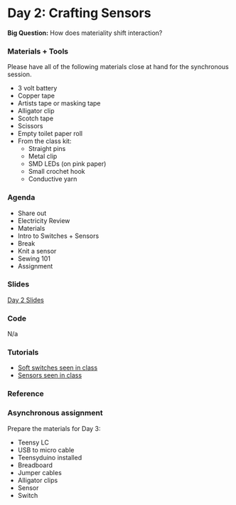 # Day 2: Crafting Sensors
**Big Question:** How does materiality shift interaction?

### Materials + Tools
Please have all of the following materials close at hand for the synchronous session.
- 3 volt battery
- Copper tape
- Artists tape or masking tape
- Alligator clip
- Scotch tape
- Scissors
- Empty toilet paper roll
- From the class kit:
  - Straight pins
  - Metal clip
  - SMD LEDs (on pink paper)
  - Small crochet hook
  - Conductive yarn

### Agenda
- Share out
- Electricity Review
- Materials
- Intro to Switches + Sensors
- Break
- Knit a sensor
- Sewing 101
- Assignment


### Slides
[Day 2 Slides](https://docs.google.com/presentation/d/1ZvIQkCAeHPzeSKMTxDaY3o4m2w55tibS2A2hs-vlB_E/edit#slide=id.g4fff4d02ae_0_162)

### Code 
N/a

### Tutorials
- [Soft switches seen in class](http://thesoftcircuiteer.net/projects/soft-switches/)
- [Sensors seen in class](http://thesoftcircuiteer.net/projects/soft-sensors/)

### Reference

### Asynchronous assignment
Prepare the materials for Day 3:
- Teensy LC
- USB to micro cable
- Teensyduino installed
- Breadboard
- Jumper cables
- Alligator clips
- Sensor
- Switch

